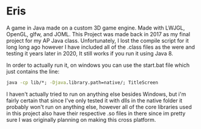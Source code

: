 # Eris
A game in Java made on a custom 3D game engine. Made with LWJGL, OpenGL, glfw, and JOML.
This Project was made back in 2017 as my final project for my AP Java class. 
Unfortunately, I lost the compile script for it long long ago however I have included all of the
.class files as the were and testing it years later in 2020, It still works if you run it using Java 8.

In order to actually run it, on windows you can use the start.bat file which just contains the line:
```bat
java -cp lib/*; -Djava.library.path=native/; TitleScreen
```

I haven't actually tried to run on anything else besides Windows, but i'm fairly certain that since I've only tested it with dlls in the native folder it probably won't run on anything else, however all of the core libraries used in this project also have their respective .so files in there since im pretty sure I was originally planning on making this cross platform.  
  

